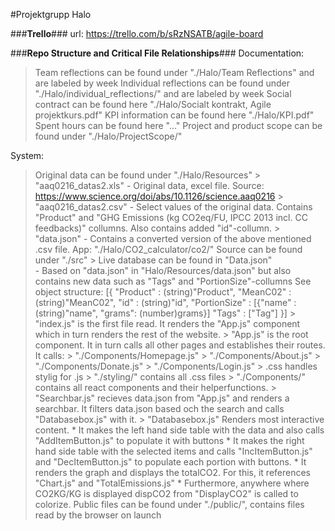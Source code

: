 #Projektgrupp Halo

###__Trello__###
url: https://trello.com/b/sRzNSATB/agile-board

###__Repo Structure and Critical File Relationships__###
Documentation:
 > Team reflections can be found under "./Halo/Team Reflections" and are labeled by week
 > Individual reflections can be found under "./Halo/individual_reflections/<Name>" and are labeled by week 
 > Social contract can be found here "./Halo/Socialt kontrakt, Agile projektkurs.pdf"
 > KPI information can be found here "./Halo/KPI.pdf"
 > Spent hours can be found here "..."
 > Project and product scope can be found under "./Halo/ProjectScope/" 

System: 
 > Original data can be found under "./Halo/Resources"
	> "aaq0216_datas2.xls" 	- Original data, excel file. Source: https://www.science.org/doi/abs/10.1126/science.aaq0216
	> "aaq0216_datas2.csv" 	- Select values of the original data. Contains "Product" and "GHG Emissions (kg CO2eq/FU, IPCC 2013 incl. CC feedbacks)" 
				  collumns. Also contains added "id"-collumn.
	> "data.json" 		- Contains a converted version of the above mentioned .csv file.
 App: "./Halo/CO2_calculator/co2/"
  > Source can be found under "./src"
  	> Live database can be found in "Data.json" 	
				- Based on "data.json" in "Halo/Resources/data.json" but also contains new data such as "Tags" and "PortionSize"-collumns
				  See object structure: [{
							  "Product"	: (string)"Product", 
							  "MeanC02"	: (string)"MeanC02",
							  "id"		: (string)"id",
							  "PortionSize"	: [{"name" : (string)"name",
							  		    "grams": (number)grams}]
							  "Tags"	: ["Tag"]
							}]
	> "index.js" is the first file read. It renders the "App.js" component which in turn renders the rest of the website.
	> "App.js" is the root component. It in turn calls all other pages and establishes their routes. It calls:
		> "./Components/Homepage.js"
		> "./Components/About.js"
		> "./Components/Donate.js"
		> "./Components/Login.js"
	> <filename>.css handles stylig for <filename>.js
	> "./styling/" contains all .css files
	> "./Components/" contains all react components and their helperfunctions.
		> "Searchbar.js" recieves data.json from "App.js" and renders a searchbar. It filters data.json based och 
		    the search and calls "Databasebox.js" with it. 
		>  "Databasebox.js" Renders most interactive content. 
		     * It makes the left hand side table with the data and also calls "AddItemButton.js" to populate it with buttons
		     * It makes the right hand side table with the selected items and calls "IncItemButton.js" and "DecItemButton.js" to populate each portion with buttons.
		     * It renders the graph and displays the totalCO2. For this, it references "Chart.js" and "TotalEmissions.js"
		     * Furthermore, anywhere where CO2KG/KG is displayed dispCO2 from "DisplayCO2" is called to colorize.
  > Public files can be found under "./public/", contains files read by the browser on launch



